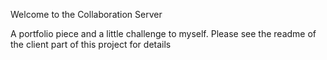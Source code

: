 Welcome to the Collaboration Server

A portfolio piece and a little challenge to myself. Please see the readme of the client part of this project for details
